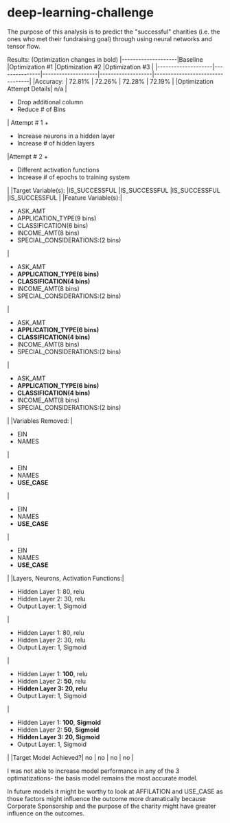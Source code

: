 # deep-learning-challenge
The purpose of this analysis is to predict the "successful" charities (i.e. the ones who met their fundraising goal) through using neural networks and tensor flow.

Results: (Optimization changes in bold)
|--------------------|Baseline       |Optimization #1     |Optimization #2    |Optimization #3                  |
|--------------------|---------------|--------------------|-------------------|---------------------------------|
|Accuracy:           |   72.81%      |    72.26%     |   72.28%      |   72.19%      |
|Optimization Attempt Details|   n/a |<ul><li>Drop additional column</li><li>Reduce # of Bins</li></ul>| Attempt # 1 + <ul><li>Increase neurons in a hidden layer</li><li>Increase # of hidden layers</li></ul>|Attempt # 2 + <ul><li>Different activation functions</li><li>Increase # of epochs to training system</li></ul>|
|Target Variable(s): |IS_SUCCESSFUL  |IS_SUCCESSFUL  |IS_SUCCESSFUL  |IS_SUCCESSFUL  |
|Feature Variable(s):|<ul><li>ASK_AMT</li> <li>APPLICATION_TYPE(9 bins)</li> <li>CLASSIFICATION(6 bins)</li> <li>INCOME_AMT(8 bins)</li> <li>SPECIAL_CONSIDERATIONS:(2 bins)</li></ul>|<ul><li>ASK_AMT</li> **<li>APPLICATION_TYPE(6 bins)</li> <li>CLASSIFICATION(4 bins)</li>** <li>INCOME_AMT(8 bins)</li> <li>SPECIAL_CONSIDERATIONS:(2 bins)</li></ul>|<ul><li>ASK_AMT</li> **<li>APPLICATION_TYPE(6 bins)</li> <li>CLASSIFICATION(4 bins)</li>** <li>INCOME_AMT(8 bins)</li> <li>SPECIAL_CONSIDERATIONS:(2 bins)</li></ul>|<ul><li>ASK_AMT</li> **<li>APPLICATION_TYPE(6 bins)</li> <li>CLASSIFICATION(4 bins)</li>** <li>INCOME_AMT(8 bins)</li> <li>SPECIAL_CONSIDERATIONS:(2 bins)</li></ul>| 
|Variables Removed:  | <ul><li>EIN</li> <li>NAMES</li></ul>|<ul><li>EIN</li> <li>NAMES</li>**<li>USE_CASE</li>**</ul>|<ul><li>EIN</li> <li>NAMES</li>**<li>USE_CASE</li>**</ul>|<ul><li>EIN</li> <li>NAMES</li>**<li>USE_CASE</li>**</ul>|
|Layers, Neurons, Activation Functions:|<ul><li>Hidden Layer 1: 80, relu</li> <li>Hidden Layer 2: 30, relu</li> <li>Output Layer: 1, Sigmoid</li> </ul>|<ul><li>Hidden Layer 1: 80, relu</li> <li>Hidden Layer 2: 30, relu</li> <li>Output Layer: 1, Sigmoid</li> </ul>|<ul><li>Hidden Layer 1: **100**, relu</li> <li>Hidden Layer 2: **50**, relu</li> **<li>Hidden Layer 3: 20, relu </li>**<li>Output Layer: 1, Sigmoid</li> </ul>|<ul><li>Hidden Layer 1: **100**, **Sigmoid**</li> <li>Hidden Layer 2: **50**, **Sigmoid**</li> **<li>Hidden Layer 3: 20, **Sigmoid** </li>**<li>Output Layer: 1, Sigmoid</li> </ul>|
|Target Model Achieved?| no | no | no | no | 

I was not able to increase model performance in any of the 3 optimatizations- the basis model remains the most accurate model. 

In future models it might be worthy to look at AFFILATION and USE_CASE as those factors might influence the outcome more dramatically because Corporate Sponsorship and the purpose of the charity might have greater influence on the outcomes.
